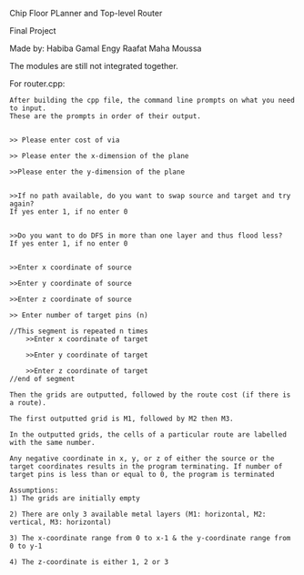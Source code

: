 Chip Floor PLanner and Top-level Router

Final Project

Made by: Habiba Gamal
Engy Raafat
Maha Moussa

The modules are still not integrated together. 

For router.cpp: 

    After building the cpp file, the command line prompts on what you need to input. 
    These are the prompts in order of their output. 


    >> Please enter cost of via

    >> Please enter the x-dimension of the plane

    >>Please enter the y-dimension of the plane


    >>If no path available, do you want to swap source and target and try again?
    If yes enter 1, if no enter 0


    >>Do you want to do DFS in more than one layer and thus flood less?
    If yes enter 1, if no enter 0


    >>Enter x coordinate of source

    >>Enter y coordinate of source

    >>Enter z coordinate of source

    >> Enter number of target pins (n)
    
    //This segment is repeated n times
        >>Enter x coordinate of target

        >>Enter y coordinate of target

        >>Enter z coordinate of target 
    //end of segment

    Then the grids are outputted, followed by the route cost (if there is a route).

    The first outputted grid is M1, followed by M2 then M3. 

    In the outputted grids, the cells of a particular route are labelled with the same number. 

    Any negative coordinate in x, y, or z of either the source or the target coordinates results in the program terminating. If number of target pins is less than or equal to 0, the program is terminated

    Assumptions: 
    1) The grids are initially empty

    2) There are only 3 available metal layers (M1: horizontal, M2: vertical, M3: horizontal)

    3) The x-coordinate range from 0 to x-1 & the y-coordinate range from 0 to y-1

    4) The z-coordinate is either 1, 2 or 3
    
    
